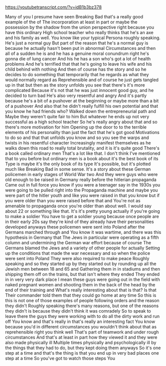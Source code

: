 https://youtubetranscript.com/?v=idB1b3bz378

 Many of you I presume have seen Breaking Bad that's a really good example of the of The incorporation at least in part or maybe the possession by the shadow from the union perspective right because you have this ordinary High school teacher who really thinks that he's an axe and his family as well. You know like your typical Persona roughly speaking. He's just a normal guy But part of the reason that he's a normal guy is because he actually hasn't been put in abnormal Circumstances and then all of a sudden he is and he has a genuine moral conundrum right he's gonna die of lung cancer And his he has a son who's got a lot of health problems And he's terrified that that he's going to leave his wife and his child behind with nothing And then of course has the story and so he decides to do something that temporarily that he regards as what they would normally regard as Reprehensible and of course he just gets tangled up in that but then as the story unfolds you see that there's it's more complicated Because it's not that he was just innocent good guy, and he decided to turn bad He's also very resentful and angry And it's partly because he's a bit of a pushover at the beginning or maybe more than a bit of a pushover And also that he didn't really fulfill his own potential and that you know he had friends who? Walked down the entrepreneurial path and Maybe they weren't quite fair to him But whatever he ends up not very successful as a high school teacher So he's really angry about that and so there's more motivation for him Opening up the door to to the terrible elements of his personality than just the fact that he's got good Motivations to do so and that that unfolds you know and so you see the warps and twists in his resentful character Increasingly manifest themselves as he walks down this road to really total brutality, and it is it's quite good There's a book called ordinary men That's a lot like that. I don't think I've mentioned that to you before but ordinary men is a book about it's the best book of its Type is maybe it's the only book of its type It's possible, but it's plotted much like Breaking Bad in some sense. It's a story about these German policemen in early stages of World War two And they were guys who were old enough to be raised in Germany really before the hitlerian propaganda Came out in full force you know if you were a teenager say in the 1930s you were going to be pulled right into the Propaganda machine and maybe you were part of the hitler youth and like you were raised in that you know but if you were older than you were raised before that and You're not as amenable to propaganda once you're older than about well. I would say about 22 or something like that. It's it's pretty young actually if you're going to make a soldier You have to get a soldier young because once people are in their early 20s say they're kind of they already have their personalities developed anyways these policemen were sent into Poland after the Germans marched through and You know it was wartime, and there was this hypothesis in Germany that The Jews in particular were operating as a fifth column and undermining the German war effort because of course The Germans blamed the Jews and a variety of other people for actually Setting up the conditions that made the war necessary and so when the police were sent into Poland They were also required to make peace Roughly speaking and so they started up by they started out by rounding up all the Jewish men between 18 and 65 and Gathering them in in stadiums and then shipping them off on the trains, but that isn't where they ended They ended in in very very dark place I mean these guys were going out in the field with naked pregnant women and shooting them in the back of the head by the end of their training and What's really interesting about that is that? Is that Their commander told them that they could go home at any time So this is this is not one of those examples of people following orders and the reason they didn't Roughly speaking there's many reasons, but one of the reasons they didn't is because they didn't think it was comradely So to speak to leave there the guys they were working with to do all the dirty work and run off You know and that's really in that's really an interesting fact You know because you'd in different circumstances you wouldn't think about that as reprehensible right you think well That's part of teamwork and under rough circumstances And that's at least in part how they viewed it and they were also made physically ill Multiple times physically and psychologically ill by the things that they had to do, but they kept doing them anyways So it's one step at a time and that's the thing is that you end up in very bad places one step at a time So you've got to watch those steps You